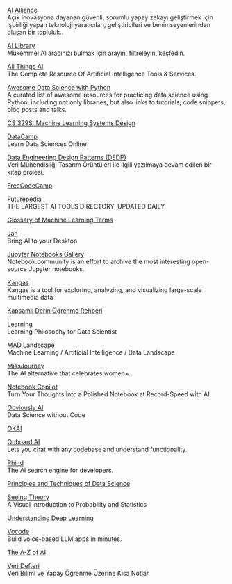 <p>
<a href="https://thealliance.ai/">AI Alliance</a>
<br>Açık inovasyona dayanan güvenli, sorumlu yapay zekayı geliştirmek için işbirliği yapan teknoloji yaratıcıları, geliştiricileri ve benimseyenlerinden oluşan bir topluluk..
</p>
<p>
<a href="https://library.phygital.plus/">AI Library</a>
<br>Mükemmel AI aracınızı bulmak için arayın, filtreleyin, keşfedin.
</p>
<p>
<a href="https://allthingsai.com/">All Things AI</a>
<br>The Complete Resource Of Artificial Intelligence Tools & Services.
</p>
<p>
<a href="https://github.com/r0f1/datascience">Awesome Data Science with Python</a>
<br>A curated list of awesome resources for practicing data science using Python, including not only libraries, but also links to tutorials, code snippets, blog posts and talks. 
</p>
<p>
<a href="https://stanford-cs329s.github.io/syllabus.html">CS 329S: Machine Learning Systems Design</a>
</p>
<p>
<a href="https://www.datacamp.com/">DataCamp</a>
<br>Learn Data Sciences Online  
</p>
<p>
<a href="https://www.dedp.online/">Data Engineering Design Patterns (DEDP)</a>
<br>Veri Mühendisliği Tasarım Örüntüleri ile ilgili yazılmaya devam edilen bir kitap projesi.
</p>
<p>
<a href="https://www.freecodecamp.org/">FreeCodeCamp</a>
</p>
<p>
<a href="https://www.futurepedia.io/">Futurepedia</a>
<br>THE LARGEST AI TOOLS DIRECTORY, UPDATED DAILY  
</p>
<p>
<a href="https://semanti.ca/blog/?glossary-of-machine-learning-terms">Glossary of Machine Learning Terms</a>
</p>
<p>
<a href="https://jan.ai/">Jan</a>
<br>Bring AI to your Desktop
</p>
<p>
<a href="https://notebook.community/">Jupyter Notebooks Gallery</a>
<br>Notebook.community is an effort to archive the most interesting open-source Jupyter notebooks.
</p>
<p>
<a href="https://github.com/comet-ml/kangas">Kangas</a>
<br>Kangas is a tool for exploring, analyzing, and visualizing large-scale multimedia data
</p>
<p>
<a href="https://github.com/ayyucekizrak/Kapsamli_Derin_Ogrenme_Rehberi/blob/master/Kapsaml%C4%B1_Derin_%C3%96%C4%9Frenme_Rehberi.ipynb?utm_source=pocket_mylist">Kapsamlı Derin Öğrenme Rehberi</a>
</p>
<p>
<a href="https://github.com/amitness/learning">Learning</a>
<br>Learning Philosophy for Data Scientist
</p>
<p>
<a href="https://mad.firstmarkcap.com/">MAD Landscape</a>
<br>Machine Learning / Artificial Intelligence / Data Landscape
</p>
<p>
<a href="https://mad.firstmarkcap.com/">MissJourney</a>
<br>The AI alternative that celebrates women+.
</p>
<p>
<a href="https://github.com/talperetz/notebook-copilot">Notebook Copilot</a>
<br>Turn Your Thoughts Into a Polished Notebook at Record-Speed with AI.
</p>
<p>
<a href="https://www.obviously.ai/">Obviously AI</a>
<br>Data Science without Code
</p>
<p>
<a href="https://okai.brown.edu/chapter0.html">OKAI</a>
</p>
<p>
<a href="https://app.getonboardai.com/">Onboard AI</a>
<br>Lets you chat with any codebase and understand functionality.
</p>
<p>
<a href="https://www.phind.com/">Phind</a>
<br>The AI search engine for developers.
</p>
<p>
<a href="https://www.textbook.ds100.org/intro">Principles and Techniques of Data Science</a>
</p>
<p>
<a href="https://seeing-theory.brown.edu/index.html">Seeing Theory</a>
<br>A Visual Introduction to Probability and Statistics
</p>
<p>
<a href="https://udlbook.github.io/udlbook/">Understanding Deep Learning</a>
</p>
<p>
<a href="https://github.com/vocodedev/vocode-python">Vocode</a>
<br>Build voice-based LLM apps in minutes.
</p>
<p>
<a href="https://atozofai.withgoogle.com/intl/en-US/">The A-Z of AI</a>
</p>
<p>
<a href="http://www.veridefteri.com/">Veri Defteri</a>
<br>Veri Bilimi ve Yapay Öğrenme Üzerine Kısa Notlar
</p>
